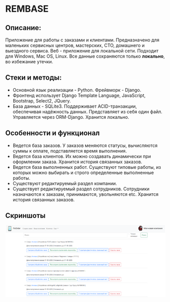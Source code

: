 # REMBASE

## Описание:
Приложение для работы с заказами и клиентами. Предназначено для маленьких сервисных центров, мастерских, СТО, домашнего и выездного сервиса. Веб - приложение для локальной сети. Подходит для Windows, Mac OS, Linux. Все данные сохраняются только **локально**, во избежание утечки. 

## Стеки и методы:
- Основной язык реализации - Python. Фрейвморк -  Django. 
- Фронтенд использует Django Template Language, JavaScript,  Bootstrap, Select2, JQuery. 
- База данных - SQLite3. Поддерживает ACID-транзакции, обеспечивая надёжность данных. Представляет из себя один файл. Управляется через ORM-Django. Хранится локально. 

## Особенности и функционал
- Ведется база заказов. У заказов меняются статусы, вычисляются суммы к оплате, подставляется время выполнения.
- Ведется база клиентов. Их можно создавать динамически при оформлении заказа. Хранится история связанных заказов.
- Ведется база выполненных работ. Существуют типовые работы, из которых можно выбирать и строго определенные выполненные работы.
- Существуют редактируемый раздел компании.
- Существует редактируемый раздел сотрудников. Сотрудники назначаются к заказам, принимаются, увольняются etc. Хранится история связанных заказов.

## Скриншоты
![Screeshots of app](/assets/images/01.png)
